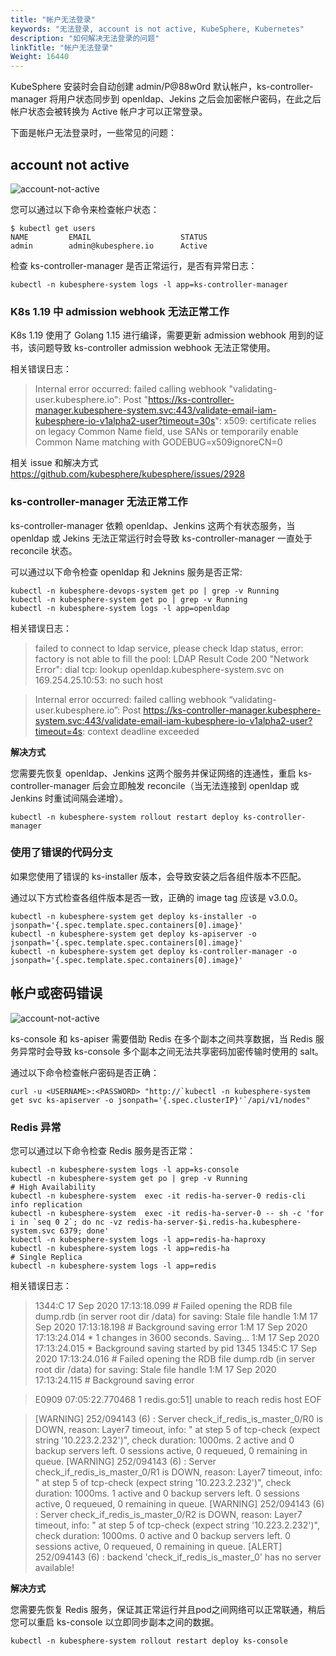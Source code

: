 ```yaml
---
title: "帐户无法登录"
keywords: "无法登录, account is not active, KubeSphere, Kubernetes"
description: "如何解决无法登录的问题"
linkTitle: "帐户无法登录"
Weight: 16440
---
```


KubeSphere 安装时会自动创建 admin/P@88w0rd 默认帐户，ks-controller-manager 将用户状态同步到 openldap、Jekins 之后会加密帐户密码，在此之后帐户状态会被转换为 Active 帐户才可以正常登录。


下面是帐户无法登录时，一些常见的问题：

## account not active

![account-not-active](/images/docs/faq/access-control-and-account-management/cannot-login/account-not-active.png)

您可以通过以下命令来检查帐户状态：

```
$ kubectl get users
NAME         EMAIL                    STATUS
admin        admin@kubesphere.io      Active
```

检查 ks-controller-manager 是否正常运行，是否有异常日志：

```
kubectl -n kubesphere-system logs -l app=ks-controller-manager
```

### K8s 1.19 中 admission webhook 无法正常工作

K8s 1.19 使用了 Golang 1.15 进行编译，需要更新 admission webhook 用到的证书，该问题导致 ks-controller admission webhook 无法正常使用。

相关错误日志：

> Internal error occurred: failed calling webhook "validating-user.kubesphere.io": Post "https://ks-controller-manager.kubesphere-system.svc:443/validate-email-iam-kubesphere-io-v1alpha2-user?timeout=30s": x509: certificate relies on legacy Common Name field, use SANs or temporarily enable Common Name matching with GODEBUG=x509ignoreCN=0

相关 issue 和解决方式 https://github.com/kubesphere/kubesphere/issues/2928

### ks-controller-manager 无法正常工作

ks-controller-manager 依赖 openldap、Jenkins 这两个有状态服务，当 openldap 或 Jekins 无法正常运行时会导致 ks-controller-manager 一直处于 reconcile 状态。

可以通过以下命令检查 openldap 和 Jeknins 服务是否正常:

```
kubectl -n kubesphere-devops-system get po | grep -v Running
kubectl -n kubesphere-system get po | grep -v Running
kubectl -n kubesphere-system logs -l app=openldap
```

相关错误日志：

> failed to connect to ldap service, please check ldap status, error: factory is not able to fill the pool: LDAP Result Code 200 \"Network Error\": dial tcp: lookup openldap.kubesphere-system.svc on 169.254.25.10:53: no such host

> Internal error occurred: failed calling webhook “validating-user.kubesphere.io”: Post https://ks-controller-manager.kubesphere-system.svc:443/validate-email-iam-kubesphere-io-v1alpha2-user?timeout=4s: context deadline exceeded

**解决方式**

您需要先恢复 openldap、Jenkins 这两个服务并保证网络的连通性，重启 ks-controller-manager 后会立即触发 reconcile（当无法连接到 openldap 或 Jenkins 时重试间隔会递增）。

```
kubectl -n kubesphere-system rollout restart deploy ks-controller-manager
```

### 使用了错误的代码分支

如果您使用了错误的 ks-installer 版本，会导致安装之后各组件版本不匹配。

通过以下方式检查各组件版本是否一致，正确的 image tag 应该是 v3.0.0。

```
kubectl -n kubesphere-system get deploy ks-installer -o jsonpath='{.spec.template.spec.containers[0].image}'
kubectl -n kubesphere-system get deploy ks-apiserver -o jsonpath='{.spec.template.spec.containers[0].image}'
kubectl -n kubesphere-system get deploy ks-controller-manager -o jsonpath='{.spec.template.spec.containers[0].image}'
```

## 帐户或密码错误

![account-not-active](/images/docs/faq/access-control-and-account-management/cannot-login/wrong-password.png)

ks-console 和 ks-apiser 需要借助 Redis 在多个副本之间共享数据，当 Redis 服务异常时会导致 ks-console 多个副本之间无法共享密码加密传输时使用的 salt。

通过以下命令检查帐户密码是否正确：

```
curl -u <USERNAME>:<PASSWORD> "http://`kubectl -n kubesphere-system get svc ks-apiserver -o jsonpath='{.spec.clusterIP}'`/api/v1/nodes"
```

### Redis 异常

您可以通过以下命令检查 Redis 服务是否正常：

```
kubectl -n kubesphere-system logs -l app=ks-console
kubectl -n kubesphere-system get po | grep -v Running
# High Availability
kubectl -n kubesphere-system  exec -it redis-ha-server-0 redis-cli info replication
kubectl -n kubesphere-system  exec -it redis-ha-server-0 -- sh -c 'for i in `seq 0 2`; do nc -vz redis-ha-server-$i.redis-ha.kubesphere-system.svc 6379; done'
kubectl -n kubesphere-system logs -l app=redis-ha-haproxy
kubectl -n kubesphere-system logs -l app=redis-ha
# Single Replica 
kubectl -n kubesphere-system logs -l app=redis
```

相关错误日志：

> 1344:C 17 Sep 2020 17:13:18.099 # Failed opening the RDB file dump.rdb (in server root dir /data) for saving: Stale file handle
1:M 17 Sep 2020 17:13:18.198 # Background saving error
1:M 17 Sep 2020 17:13:24.014 * 1 changes in 3600 seconds. Saving...
1:M 17 Sep 2020 17:13:24.015 * Background saving started by pid 1345
1345:C 17 Sep 2020 17:13:24.016 # Failed opening the RDB file dump.rdb (in server root dir /data) for saving: Stale file handle
1:M 17 Sep 2020 17:13:24.115 # Background saving error

> E0909 07:05:22.770468 1 redis.go:51] unable to reach redis host EOF

> [WARNING] 252/094143 (6) : Server check_if_redis_is_master_0/R0 is DOWN, reason: Layer7 timeout, info: " at step 5 of tcp-check (expect string '10.223.2.232')", check duration: 1000ms. 2 active and 0 backup servers left. 0 sessions active, 0 requeued, 0 remaining in queue.
[WARNING] 252/094143 (6) : Server check_if_redis_is_master_0/R1 is DOWN, reason: Layer7 timeout, info: " at step 5 of tcp-check (expect string '10.223.2.232')", check duration: 1000ms. 1 active and 0 backup servers left. 0 sessions active, 0 requeued, 0 remaining in queue.
[WARNING] 252/094143 (6) : Server check_if_redis_is_master_0/R2 is DOWN, reason: Layer7 timeout, info: " at step 5 of tcp-check (expect string '10.223.2.232')", check duration: 1000ms. 0 active and 0 backup servers left. 0 sessions active, 0 requeued, 0 remaining in queue.
[ALERT] 252/094143 (6) : backend 'check_if_redis_is_master_0' has no server available!


**解决方式**

您需要先恢复 Redis 服务，保证其正常运行并且pod之间网络可以正常联通，稍后您可以重启 ks-console 以立即同步副本之间的数据。

```
kubectl -n kubesphere-system rollout restart deploy ks-console
```
